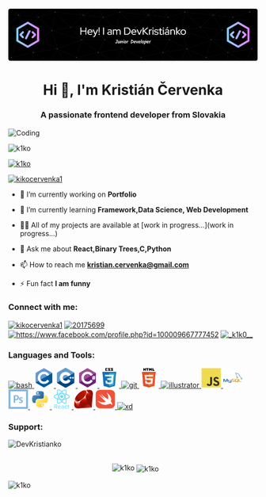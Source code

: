 ![MasterHead](github-header-image.png)
<h1 align="center">Hi 👋, I'm Kristián Červenka</h1>
<h3 align="center">A passionate frontend developer from Slovakia</h3>
<img align="center" alt="Coding" width="400" src="https://www.techbabble.zone/content/images/2021/07/46207-programmer-1.gif">

<p align="left"> <img src="https://komarev.com/ghpvc/?username=k1ko&label=Profile%20views&color=0e75b6&style=flat" alt="k1ko" /> </p>

<p align="left"> <a href="https://github.com/ryo-ma/github-profile-trophy"><img src="https://github-profile-trophy.vercel.app/?username=k1ko" alt="k1ko" /></a> </p>

<p align="left"> <a href="https://twitter.com/kikocervenka1" target="blank"><img src="https://img.shields.io/twitter/follow/kikocervenka1?logo=twitter&style=for-the-badge" alt="kikocervenka1" /></a> </p>

- 🔭 I’m currently working on **Portfolio**

- 🌱 I’m currently learning **Framework,Data Science, Web Development**

- 👨‍💻 All of my projects are available at [work in progress…](work in progress…)

- 💬 Ask me about **React,Binary Trees,C,Python**

- 📫 How to reach me **kristian.cervenka@gmail.com**

- ⚡ Fun fact **I am funny**

<h3 align="left">Connect with me:</h3>
<p align="left">
<a href="https://twitter.com/kikocervenka1" target="blank"><img align="center" src="https://raw.githubusercontent.com/rahuldkjain/github-profile-readme-generator/master/src/images/icons/Social/twitter.svg" alt="kikocervenka1" height="30" width="40" /></a>
<a href="https://stackoverflow.com/users/20175699" target="blank"><img align="center" src="https://raw.githubusercontent.com/rahuldkjain/github-profile-readme-generator/master/src/images/icons/Social/stack-overflow.svg" alt="20175699" height="30" width="40" /></a>
<a href="https://fb.com/https://www.facebook.com/profile.php?id=100009667777452" target="blank"><img align="center" src="https://raw.githubusercontent.com/rahuldkjain/github-profile-readme-generator/master/src/images/icons/Social/facebook.svg" alt="https://www.facebook.com/profile.php?id=100009667777452" height="30" width="40" /></a>
<a href="https://instagram.com/_k1k0__" target="blank"><img align="center" src="https://raw.githubusercontent.com/rahuldkjain/github-profile-readme-generator/master/src/images/icons/Social/instagram.svg" alt="_k1k0__" height="30" width="40" /></a>
</p>

<h3 align="left">Languages and Tools:</h3>
<p align="left"> <a href="https://www.gnu.org/software/bash/" target="_blank" rel="noreferrer"> <img src="https://www.vectorlogo.zone/logos/gnu_bash/gnu_bash-icon.svg" alt="bash" width="40" height="40"/> </a> <a href="https://www.cprogramming.com/" target="_blank" rel="noreferrer"> <img src="https://raw.githubusercontent.com/devicons/devicon/master/icons/c/c-original.svg" alt="c" width="40" height="40"/> </a> <a href="https://www.w3schools.com/cpp/" target="_blank" rel="noreferrer"> <img src="https://raw.githubusercontent.com/devicons/devicon/master/icons/cplusplus/cplusplus-original.svg" alt="cplusplus" width="40" height="40"/> </a> <a href="https://www.w3schools.com/cs/" target="_blank" rel="noreferrer"> <img src="https://raw.githubusercontent.com/devicons/devicon/master/icons/csharp/csharp-original.svg" alt="csharp" width="40" height="40"/> </a> <a href="https://www.w3schools.com/css/" target="_blank" rel="noreferrer"> <img src="https://raw.githubusercontent.com/devicons/devicon/master/icons/css3/css3-original-wordmark.svg" alt="css3" width="40" height="40"/> </a> <a href="https://git-scm.com/" target="_blank" rel="noreferrer"> <img src="https://www.vectorlogo.zone/logos/git-scm/git-scm-icon.svg" alt="git" width="40" height="40"/> </a> <a href="https://www.w3.org/html/" target="_blank" rel="noreferrer"> <img src="https://raw.githubusercontent.com/devicons/devicon/master/icons/html5/html5-original-wordmark.svg" alt="html5" width="40" height="40"/> </a> <a href="https://www.adobe.com/in/products/illustrator.html" target="_blank" rel="noreferrer"> <img src="https://www.vectorlogo.zone/logos/adobe_illustrator/adobe_illustrator-icon.svg" alt="illustrator" width="40" height="40"/> </a> <a href="https://developer.mozilla.org/en-US/docs/Web/JavaScript" target="_blank" rel="noreferrer"> <img src="https://raw.githubusercontent.com/devicons/devicon/master/icons/javascript/javascript-original.svg" alt="javascript" width="40" height="40"/> </a> <a href="https://www.mysql.com/" target="_blank" rel="noreferrer"> <img src="https://raw.githubusercontent.com/devicons/devicon/master/icons/mysql/mysql-original-wordmark.svg" alt="mysql" width="40" height="40"/> </a> <a href="https://www.photoshop.com/en" target="_blank" rel="noreferrer"> <img src="https://raw.githubusercontent.com/devicons/devicon/master/icons/photoshop/photoshop-line.svg" alt="photoshop" width="40" height="40"/> </a> <a href="https://www.python.org" target="_blank" rel="noreferrer"> <img src="https://raw.githubusercontent.com/devicons/devicon/master/icons/python/python-original.svg" alt="python" width="40" height="40"/> </a> <a href="https://reactjs.org/" target="_blank" rel="noreferrer"> <img src="https://raw.githubusercontent.com/devicons/devicon/master/icons/react/react-original-wordmark.svg" alt="react" width="40" height="40"/> </a> <a href="https://www.ruby-lang.org/en/" target="_blank" rel="noreferrer"> <img src="https://raw.githubusercontent.com/devicons/devicon/master/icons/ruby/ruby-original.svg" alt="ruby" width="40" height="40"/> </a> <a href="https://developer.apple.com/swift/" target="_blank" rel="noreferrer"> <img src="https://raw.githubusercontent.com/devicons/devicon/master/icons/swift/swift-original.svg" alt="swift" width="40" height="40"/> </a> <a href="https://www.adobe.com/products/xd.html" target="_blank" rel="noreferrer"> <img src="https://cdn.worldvectorlogo.com/logos/adobe-xd.svg" alt="xd" width="40" height="40"/> </a> </p>

<h3 align="left">Support:</h3>
<p><a href="https://www.buymeacoffee.com/DevKristianko"> <img align="left" src="https://cdn.buymeacoffee.com/buttons/v2/default-yellow.png" height="50" width="210" alt="DevKristianko" /></a></p><br><br>

<p><img align="left" src="https://github-readme-stats.vercel.app/api/top-langs?username=k1ko&show_icons=true&locale=en&layout=compact" alt="k1ko" /></p>

<p>&nbsp;<img align="center" src="https://github-readme-stats.vercel.app/api?username=k1ko&show_icons=true&locale=en" alt="k1ko" /></p>

<p><img align="center" src="https://github-readme-streak-stats.herokuapp.com/?user=k1ko&" alt="k1ko" /></p>
